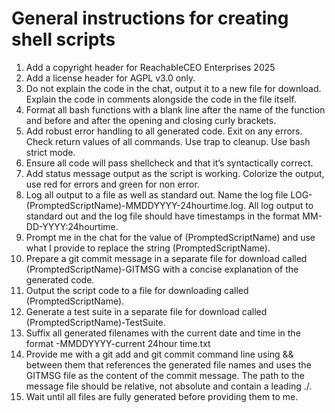# General instructions for creating shell scripts

1. Add a copyright header for ReachableCEO Enterprises 2025
2. Add a license header for AGPL v3.0 only.
3. Do not explain the code in the chat, output it to a new file for download. Explain the code in comments alongside the code in the file itself.
4. Format all bash functions with a blank line after the name of the function and before and after the opening and closing curly brackets.
5. Add robust error handling to all generated code. Exit on any errors. Check return values of all commands. Use trap to cleanup. Use bash strict mode.
6. Ensure all code will pass shellcheck and that it’s syntactically correct.
7. Add status message output as the script is working. Colorize the output, use red for errors and green for non error.
8. Log all output to a file as well as standard out. Name the log file LOG-(PromptedScriptName)-MMDDYYYY-24hourtime.log. All log output to standard out and the log file should have timestamps in the format MM-DD-YYYY:24hourtime.
9. Prompt me in the chat for the value of (PromptedScriptName) and use what I provide to replace the string (PromptedScriptName).
11. Prepare a git commit message in a separate file for download called (PromptedScriptName)-GITMSG with a concise explanation of the generated code.
12. Output the script code to a file for downloading called (PromptedScriptName).
13. Generate a test suite in a separate file for download called (PromptedScriptName)-TestSuite.
10. Suffix all generated filenames with the current date and time in the format -MMDDYYYY-current 24hour time.txt
14. Provide me with a git add and git commit command line using && between them that references the generated file names and uses the GITMSG file as the content of the commit message. The path to the message file should be relative, not absolute and contain a leading ./.
15. Wait until all files are fully generated before providing them to me.
